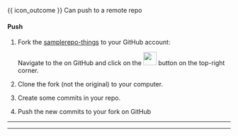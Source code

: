 <span id="prereqs"><panel src="../pull/unit-inElsewhere-asFlat.md" boilerplate header="{{ icon_prereq }} %%Tools → Git & GitHub → Pull%%" /></span>

<span id="outcomes">{{ icon_outcome }} Can push to a remote repo</span>

<div id="title">

#### Push

</div>

<div id="body">

1. Fork the [samplerepo-things](https://github.com/se-edu/samplerepo-things) to your GitHub account: 

   <panel type="seamless" header="%%How to fork a repo?%%">
    
    Navigate to the  on GitHub and click on the <img src="{{baseUrl}}/gitAndGithub/push/images/fork.png" height="30" /> button on the top-right corner.
    
   </panel><p/>

2. Clone the fork (not the original) to your computer.
3. Create some commits in your repo.
4. Push the new commits to your fork on GitHub

<tabs>
  <tab header="SourceTree">
    <include src="./sourcetree.md" />
  <hr></tab>
  <tab header="CLI">
    <include src="./cli.md" />
  <hr></tab>
</tabs>

</div>

<div id="extras">
</div>